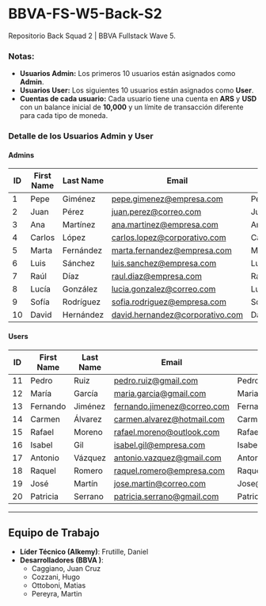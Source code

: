 # BBVA-FS-W5-Back-S2
Repositorio Back Squad 2 | BBVA Fullstack Wave 5.

### Notas:
- **Usuarios Admin:** Los primeros 10 usuarios están asignados como **Admin**.
- **Usuarios User:** Los siguientes 10 usuarios están asignados como **User**.
- **Cuentas de cada usuario:** Cada usuario tiene una cuenta en **ARS** y **USD** con un balance inicial de **10,000** y un límite de transacción diferente para cada tipo de moneda.

### Detalle de los Usuarios Admin y User

#### Admins
| ID  | First Name | Last Name   | Email                           | Password               |
|-----|------------|-------------|---------------------------------|------------------------|
| 1   | Pepe       | Giménez     | pepe.gimenez@empresa.com        | Pepe@2024Gimenez!      |
| 2   | Juan       | Pérez       | juan.perez@correo.com           | JuanP@2024Perez!       |
| 3   | Ana        | Martínez    | ana.martinez@empresa.com        | Ana_M@2024Martinez#    |
| 4   | Carlos     | López       | carlos.lopez@corporativo.com    | Carlos!2024Lopez@      |
| 5   | Marta      | Fernández   | marta.fernandez@empresa.com     | Marta2024_Fernandez!   |
| 6   | Luis       | Sánchez     | luis.sanchez@empresa.com        | Luis@2024Sanchez#      |
| 7   | Raúl       | Díaz        | raul.diaz@empresa.com          | Raul2024D!az#          |
| 8   | Lucía      | González    | lucia.gonzalez@correo.com       | Lucia@2024Gonzalez!    |
| 9   | Sofía      | Rodríguez   | sofia.rodriguez@empresa.com     | Sofia2024_Rodriguez!   |
| 10  | David      | Hernández   | david.hernandez@corporativo.com | David2024!Hernandez@   |

#### Users
| ID  | First Name | Last Name   | Email                           | Password               |
|-----|------------|-------------|---------------------------------|------------------------|
| 11  | Pedro      | Ruiz        | pedro.ruiz@gmail.com            | Pedro!2024Ruiz#        |
| 12  | María      | García      | maria.garcia@gmail.com          | Maria@2024Garcia!      |
| 13  | Fernando   | Jiménez     | fernando.jimenez@correo.com     | Fernando2024!Jimenez#  |
| 14  | Carmen     | Álvarez     | carmen.alvarez@hotmail.com      | Carmen!2024Alvarez#    |
| 15  | Rafael     | Moreno      | rafael.moreno@outlook.com       | Rafael2024_Moreno!     |
| 16  | Isabel     | Gil         | isabel.gil@empresa.com          | Isabel!2024Gil@        |
| 17  | Antonio    | Vázquez     | antonio.vazquez@gmail.com       | Antonio2024_Vazquez!   |
| 18  | Raquel     | Romero      | raquel.romero@empresa.com       | Raquel@2024Romero!     |
| 19  | José       | Martín      | jose.martin@correo.com          | Jose@2024Martin#       |
| 20  | Patricia   | Serrano     | patricia.serrano@gmail.com      | Patricia2024!Serrano#  |
---

## Equipo de Trabajo

- **Líder Técnico (Alkemy)**: Frutille, Daniel
- **Desarrolladores (BBVA )**:
    - Caggiano, Juan Cruz
    - Cozzani, Hugo
    - Ottoboni, Matias
    - Pereyra, Martin


